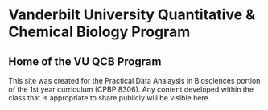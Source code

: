 # Vanderbilt University Quantitative &amp; Chemical Biology Program 
## Home of the VU QCB Program
This site was created for the Practical Data Analaysis in Biosciences portion of the 1st year curriculum (CPBP 8306). Any content developed within the class that is appropriate to share publicly will be visible here.


